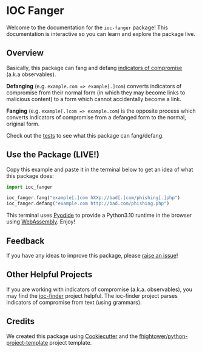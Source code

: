 # IOC Fanger

Welcome to the documentation for the `ioc-fanger` package!
This documentation is interactive so you can learn and explore the package live.

## Overview

Basically, this package can fang and defang [indicators of compromise](https://digitalguardian.com/blog/what-are-indicators-compromise) (a.k.a observables).

**Defanging** (e.g. `example.com => example[.]com`) converts indicators of compromise from their normal form (in which they may become links to malicious content) to a form which cannot accidentally become a link.

**Fanging** (e.g. `example[.]com => example.com`) is the opposite process which converts indicators of compromise from a defanged form to the normal, original form.

Check out the [tests](https://github.com/ioc-fang/ioc_fanger/blob/main/tests/test_ioc_fanger.py) to see what this package can fang/defang.

## Use the Package (LIVE!)

Copy this example and paste it in the terminal below to get an idea of what this package does:

```python
import ioc_fanger

ioc_fanger.fang("example[.]com hXXp://bad[.]com/phishing[.]php")
ioc_fanger.defang("example.com http://bad.com/phishing.php")
```

<div id="terminal"></div>

This terminal uses [Pyodide](https://pyodide.org/en/stable/index.html) to provide a Python3.10 runtime in the browser using [WebAssembly](https://webassembly.org/). Enjoy!

## Feedback

If you have any ideas to improve this package, please [raise an issue](https://github.com/ioc-fang/ioc-fanger/issues)!

## Other Helpful Projects

If you are working with indicators of compromise (a.k.a. observables), you may find the [ioc-finder](https://github.com/fhightower/ioc-finder) project helpful. The ioc-finder project parses indicators of compromise from text (using grammars).

## Credits

We created this package using [Cookiecutter](https://github.com/audreyr/cookiecutter) and the [fhightower/python-project-template](https://github.com/fhightower/python-project-template) project template.
